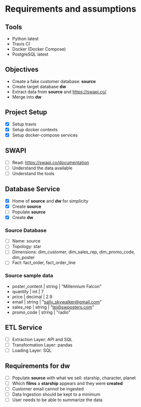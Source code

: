 # Requirements and assumptions

## Tools
* Python latest
* Travis CI
* Docker (Docker Compose)
* PostgreSQL latest

## Objectives
* Create a fake customer database: **source**
* Create target database **dw**
* Extract data from **source** and https://swapi.co/
* Merge into **dw**

## Project Setup
- [x] Setup travis
- [x] Setup docker contexts
- [x] Setup docker-compose services

## SWAPI
- [ ] Read: https://swapi.co/documentation
- [ ] Understand the data available
- [ ] Understand the tools

## Database Service
- [x] Home of **source** and **dw** for simplicity
- [x] Create **source**
- [ ] Populate **source**
- [x] Create **dw**

### Source Database
- [ ] Name: source
- [ ] Topology: star
- [ ] Dimensions: dim_customer, dim_sales_rep, dim_promo_code, dim_poster
- [ ] Fact: fact_order, fact_order_line

### Source sample data
* poster_content | string | "Millennium Falcon"
* quantity | int | 7
* price | decimal | 2.9
* email | string | "sally_skywalker@gmail.com"
* sales_rep | string | "tej@swposters.com"
* promo_code | string | "radio"

## ETL Service
- [ ] Extraction Layer: API and SQL
- [ ] Transformation Layer: pandas
- [ ] Loading Layer: SQL

## Requirements for dw
- [ ] Populate **source** with what we sell: starship, character, planet
- [ ] Which **films** a **starship** appears and they were **created**
- [ ] Customer email cannot be ingested
- [ ] Data Ingestion should be kept to a minimum
- [ ] User needs to be able to summarize the data